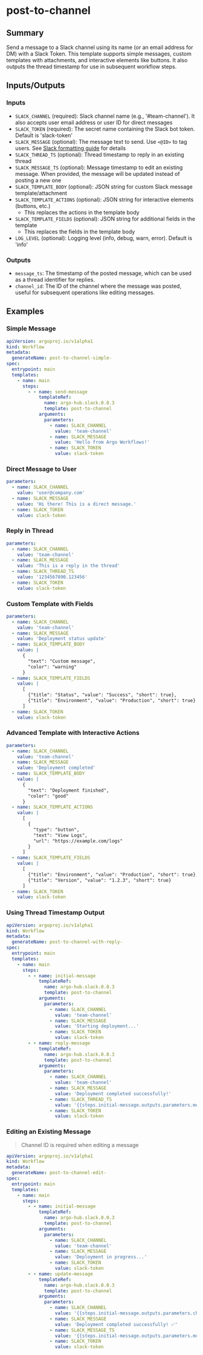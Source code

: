 # post-to-channel

## Summary

Send a message to a Slack channel using its name (or an email address for DM) with a Slack Token. This template supports simple messages, custom templates with attachments, and interactive elements like buttons. It also outputs the thread timestamp for use in subsequent workflow steps.

## Inputs/Outputs

### Inputs

- `SLACK_CHANNEL` (required): Slack channel name (e.g., '#team-channel'). It also accepts user email address or user ID for direct messages
- `SLACK_TOKEN` (required): The secret name containing the Slack bot token. Default is 'slack-token'
- `SLACK_MESSAGE` (optional): The message text to send. Use `<@ID>` to tag users. See [Slack formatting guide](https://api.slack.com/reference/surfaces/formatting) for details
- `SLACK_THREAD_TS` (optional): Thread timestamp to reply in an existing thread
- `SLACK_MESSAGE_TS` (optional): Message timestamp to edit an existing message. When provided, the message will be updated instead of posting a new one
- `SLACK_TEMPLATE_BODY` (optional): JSON string for custom Slack message template/attachment
- `SLACK_TEMPLATE_ACTIONS` (optional): JSON string for interactive elements (buttons, etc.)
  - This replaces the actions in the template body
- `SLACK_TEMPLATE_FIELDS` (optional): JSON string for additional fields in the template
  - This replaces the fields in the template body
- `LOG_LEVEL` (optional): Logging level (info, debug, warn, error). Default is 'info'

### Outputs

- `message_ts`: The timestamp of the posted message, which can be used as a thread identifier for replies.
- `channel_id`: The ID of the channel where the message was posted, useful for subsequent operations like editing messages.

## Examples

### Simple Message

```yaml
apiVersion: argoproj.io/v1alpha1
kind: Workflow
metadata:
  generateName: post-to-channel-simple-
spec:
  entrypoint: main
  templates:
    - name: main
      steps:
        - - name: send-message
            templateRef:
              name: argo-hub.slack.0.0.3
              template: post-to-channel
            arguments:
              parameters:
                - name: SLACK_CHANNEL
                  value: 'team-channel'
                - name: SLACK_MESSAGE
                  value: 'Hello from Argo Workflows!'
                - name: SLACK_TOKEN
                  value: slack-token
```

### Direct Message to User

```yaml
parameters:
  - name: SLACK_CHANNEL
    value: 'user@company.com'
  - name: SLACK_MESSAGE
    value: 'Hi there! This is a direct message.'
  - name: SLACK_TOKEN
    value: slack-token
```

### Reply in Thread

```yaml
parameters:
  - name: SLACK_CHANNEL
    value: 'team-channel'
  - name: SLACK_MESSAGE
    value: 'This is a reply in the thread'
  - name: SLACK_THREAD_TS
    value: '1234567890.123456'
  - name: SLACK_TOKEN
    value: slack-token
```

### Custom Template with Fields

```yaml
parameters:
  - name: SLACK_CHANNEL
    value: 'team-channel'
  - name: SLACK_MESSAGE
    value: 'Deployment status update'
  - name: SLACK_TEMPLATE_BODY
    value: |
      {
        "text": "Custom message",
        "color": "warning"
      }
  - name: SLACK_TEMPLATE_FIELDS
    value: |
      [
        {"title": "Status", "value": "Success", "short": true},
        {"title": "Environment", "value": "Production", "short": true}
      ]
  - name: SLACK_TOKEN
    value: slack-token
```

### Advanced Template with Interactive Actions

```yaml
parameters:
  - name: SLACK_CHANNEL
    value: 'team-channel'
  - name: SLACK_MESSAGE
    value: 'Deployment completed'
  - name: SLACK_TEMPLATE_BODY
    value: |
      {
        "text": "Deployment finished",
        "color": "good"
      }
  - name: SLACK_TEMPLATE_ACTIONS
    value: |
      [
        {
          "type": "button",
          "text": "View Logs",
          "url": "https://example.com/logs"
        }
      ]
  - name: SLACK_TEMPLATE_FIELDS
    value: |
      [
        {"title": "Environment", "value": "Production", "short": true},
        {"title": "Version", "value": "1.2.3", "short": true}
      ]
  - name: SLACK_TOKEN
    value: slack-token
```

### Using Thread Timestamp Output

```yaml
apiVersion: argoproj.io/v1alpha1
kind: Workflow
metadata:
  generateName: post-to-channel-with-reply-
spec:
  entrypoint: main
  templates:
    - name: main
      steps:
        - - name: initial-message
            templateRef:
              name: argo-hub.slack.0.0.3
              template: post-to-channel
            arguments:
              parameters:
                - name: SLACK_CHANNEL
                  value: 'team-channel'
                - name: SLACK_MESSAGE
                  value: 'Starting deployment...'
                - name: SLACK_TOKEN
                  value: slack-token
        - - name: reply-message
            templateRef:
              name: argo-hub.slack.0.0.3
              template: post-to-channel
            arguments:
              parameters:
                - name: SLACK_CHANNEL
                  value: 'team-channel'
                - name: SLACK_MESSAGE
                  value: 'Deployment completed successfully!'
                - name: SLACK_THREAD_TS
                  value: '{{steps.initial-message.outputs.parameters.message_ts}}'
                - name: SLACK_TOKEN
                  value: slack-token
```

### Editing an Existing Message

> Channel ID is required when editing a message

```yaml
apiVersion: argoproj.io/v1alpha1
kind: Workflow
metadata:
  generateName: post-to-channel-edit-
spec:
  entrypoint: main
  templates:
    - name: main
      steps:
        - - name: initial-message
            templateRef:
              name: argo-hub.slack.0.0.3
              template: post-to-channel
            arguments:
              parameters:
                - name: SLACK_CHANNEL
                  value: 'team-channel'
                - name: SLACK_MESSAGE
                  value: 'Deployment in progress...'
                - name: SLACK_TOKEN
                  value: slack-token
        - - name: update-message
            templateRef:
              name: argo-hub.slack.0.0.3
              template: post-to-channel
            arguments:
              parameters:
                - name: SLACK_CHANNEL
                  value: '{{steps.initial-message.outputs.parameters.channel_id}}'
                - name: SLACK_MESSAGE
                  value: 'Deployment completed successfully! ✅'
                - name: SLACK_MESSAGE_TS
                  value: '{{steps.initial-message.outputs.parameters.message_ts}}'
                - name: SLACK_TOKEN
                  value: slack-token
```
